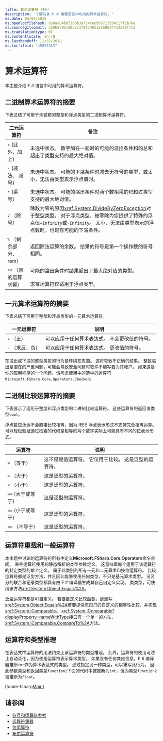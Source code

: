 ```yaml
---
title: 算术运算符 (F#)
description: '了解有关 F # 编程语言中可用的算术运算符。'
ms.date: 04/04/2018
ms.openlocfilehash: 008aa84b8736bb3a734ce8bb9713d34c17f1b76e
ms.sourcegitcommit: db8b83057d052c1f9f249d128b08d4423af0f7c2
ms.translationtype: MT
ms.contentlocale: zh-CN
ms.lasthandoff: 11/02/2018
ms.locfileid: "45597413"
---
```

# <a name="arithmetic-operators"></a>算术运算符

本主题介绍 F # 语言中可用的算术运算符。

## <a name="summary-of-binary-arithmetic-operators"></a>二进制算术运算符的摘要

下表总结了可用于未装箱的整型和浮点类型的二进制算术运算符。

|二元运算符|备注|
|---------------|-----|
|`+` (此外，加上)|未选中状态。 数字加在一起时的可能的溢出条件和的总和超出了类型支持的最大绝对值。|
|`-` (减法、 减号)|未选中状态。 可能的下溢条件时减去无符号的类型，或太小，无法由类型表示浮点值时。|
|`*` (乘号）|未选中状态。 可能的溢出条件时两个数相乘的积超过类型支持的最大绝对值。|
|`/` （除号）|除数为零的原因<xref:System.DivideByZeroException>对于整型类型。 对于浮点类型，被零除为您提供了特殊的浮点值`+Infinity`或`-Infinity`。 太小，无法由类型表示的浮点数时，也是有可能的下溢条件。|
|`%` （剩余部分、 rem）|返回除法运算的余数。 结果的符号是第一个操作数的符号相同。|
|`**` （幂的运算求幂）|可能的溢出条件时结果超出了最大绝对值的类型。<br /><br />求幂运算符仅适用于浮点类型。|

## <a name="summary-of-unary-arithmetic-operators"></a>一元算术运算符的摘要

下表总结了可用于整型和浮点类型的一元算术运算符。

|一元运算符|说明|
|--------------|-----|
|`+` （正）|可以应用于任何算术表达式。 不会更改值的符号。|
|`-` （求反，负）|可以应用于任何算术表达式。 更改值的符号。|
在溢出或下溢的整型类型的行为是环绕在周围。 这将导致不正确的结果。 整数溢出是潜在的严重问题，可能会导致安全问题时软件不编写要为其帐户。 如果这是你的应用程序的一个问题，请考虑使用中的选中的运算符`Microsoft.FSharp.Core.Operators.Checked`。

## <a name="summary-of-binary-comparison-operators"></a>二进制比较运算符的摘要

下表显示了适用于整型和浮点类型的二进制比较运算符。 这些运算符的返回值类型`bool`。

浮点数应永远不会直接比较相等，因为 IEEE 浮点表示形式不支持完全相等运算。 可以轻松验证通过检查的代码是相等的两个数字实际上可能具有不同的位表示形式。

|运算符|说明|
|--------|-----|
|`=` （等于）|这不是赋值运算符。 它仅用于比较。 这是泛型的运算符。|
|`>` （大于）|这是泛型的运算符。|
|`<` （小于）|这是泛型的运算符。|
|`>=` (大于或等于)|这是泛型的运算符。|
|`<=` (小于或等于)|这是泛型的运算符。|
|`<>` （不等于）|这是泛型的运算符。|

## <a name="overloaded-and-generic-operators"></a>运算符重载和一般运算符

本主题中讨论的运算符的所有中定义**Microsoft.FSharp.Core.Operators**命名空间。 某些运算符使用的静态解析的类型参数定义。 这意味着每个适用于该运算符的特定类型的单个定义。 属于此类别的所有一元和二元算术和按位运算符。 比较运算符都是泛型方法，并且因此能够使用任何类型，不只是基元算术类型。 可区分的联合和记录类型都具有由 F # 编译器生成其自己自定义实现。 类类型，可使用该方法<xref:System.Object.Equals%2A>。

泛型运算符都是可自定义。 若要自定义比较函数，请重写<xref:System.Object.Equals%2A>若要提供您自己的自定义的相等性比较，并实现<xref:System.IComparable>。 <xref:System.IComparable?displayProperty=nameWithType>接口有一个单一的方法，<xref:System.IComparable.CompareTo%2A>方法。

## <a name="operators-and-type-inference"></a>运算符和类型推理

在表达式中运算符的用法约束上该运算符的类型推理。 此外，运算符的使用可防止自动泛化，因为使用运算符表示算术类型。 如果没有任何其他信息，F # 编译器推断`int`作为算术表达式的类型。 通过指定另一种类型，可以重写此行为。 因此参数类型和返回类型`function1`下面的代码中被推断为`int`，但为类型`function2`被推断为`float`。

[!code-fsharp[Main](../../../../samples/snippets/fsharp/lang-ref-1/snippet3501.fs)]

## <a name="see-also"></a>请参阅

- [符号和运算符参考](index.md)
- [运算符重载](../operator-overloading.md)
- [位运算符](bitwise-operators.md)
- [布尔运算符](boolean-operators.md)

